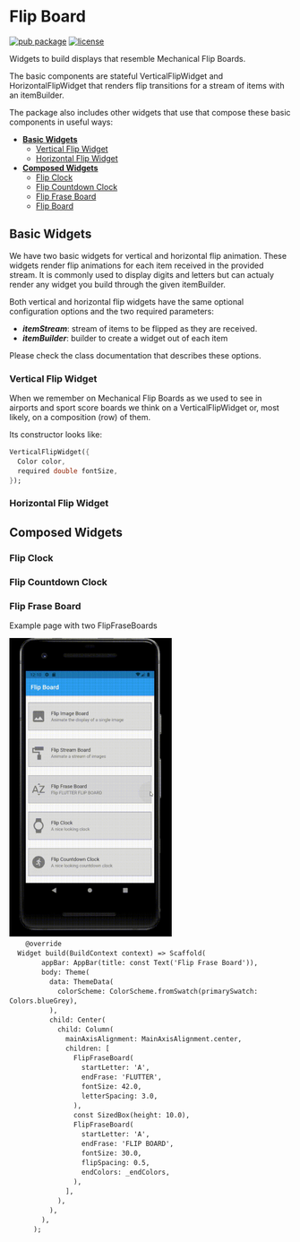 # Flip Board

[![pub package](https://img.shields.io/pub/v/flip_board.svg)](https://pub.dartlang.org/packages/flip_board)
[![license](https://img.shields.io/github/license/cc-nogueira/flip_board.svg)](https://github.com/hacktons/convex_bottom_bar/raw/LICENSE)

Widgets to build displays that resemble Mechanical Flip Boards.

The basic components are stateful VerticalFlipWidget and HorizontalFlipWidget that renders flip transitions for a stream of items with an itemBuilder.

The package also includes other widgets that use that compose these basic components in useful ways:

- **[Basic Widgets](#basic-widgets)**
  - [Vertical Flip Widget](#vertical-flip-widget)
  - [Horizontal Flip Widget](#horizontal-flip-widget)
- **[Composed Widgets](#composed-widgets)**
  - [Flip Clock](#flip-clock)
  - [Flip Countdown Clock](#flip-countdown-clock)
  - [Flip Frase Board](#flip-frase-board)
  - [Flip Board](#flip-board)


## Basic Widgets

We have two basic widgets for vertical and horizontal flip animation. These widgets render flip animations for each item received in the provided stream. It is commonly used to display digits and letters but can actualy render any widget you
build through the given itemBuilder.

Both vertical and horizontal flip widgets have the same optional configuration options and the two required parameters:
- ***itemStream***: stream of items to be flipped as they are received.
- ***itemBuilder***: builder to create a widget out of each item

Please check the class documentation that describes these options.

### Vertical Flip Widget

When we remember on Mechanical Flip Boards as we used to see in airports and sport score boards we think on a VerticalFlipWidget or, most likely, on a composition (row) of them.

Its constructor looks like: 
```dart
VerticalFlipWidget({
  Color color,
  required double fontSize,
});
```

### Horizontal Flip Widget

## Composed Widgets

### Flip Clock
### Flip Countdown Clock

### Flip Frase Board

Example page with two FlipFraseBoards


<p>
	<img src="https://github.com/cc-nogueira/flip_board/blob/master/screenshots/FlipFraseBoard.gif?raw=true" width="290" height="533"  />
	<code>
	@override
  Widget build(BuildContext context) => Scaffold(
        appBar: AppBar(title: const Text('Flip Frase Board')),
        body: Theme(
          data: ThemeData(
            colorScheme: ColorScheme.fromSwatch(primarySwatch: Colors.blueGrey),
          ),
          child: Center(
            child: Column(
              mainAxisAlignment: MainAxisAlignment.center,
              children: [
                FlipFraseBoard(
                  startLetter: 'A',
                  endFrase: 'FLUTTER',
                  fontSize: 42.0,
                  letterSpacing: 3.0,
                ),
                const SizedBox(height: 10.0),
                FlipFraseBoard(
                  startLetter: 'A',
                  endFrase: 'FLIP BOARD',
                  fontSize: 30.0,
                  flipSpacing: 0.5,
                  endColors: _endColors,
                ),
              ],
            ),
          ),
        ),
      );
		</code>
</p>
